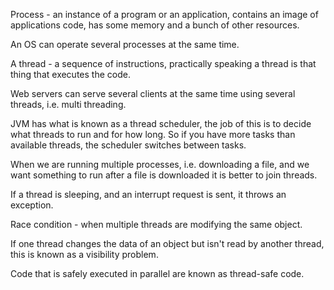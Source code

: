Process - an instance of a program or an application, contains an image of applications code, has some memory and a bunch of other resources.

An OS can operate several processes at the same time. 

A thread - a sequence of instructions, practically speaking a thread is that thing that executes the code.

Web servers can serve several clients at the same time using several threads, i.e. multi threading. 

JVM has what is known as a thread scheduler, the job of this is to decide what threads to run and for how long. 
So if you have more tasks than available threads, the scheduler switches between tasks.  

When we are running multiple processes, i.e. downloading a file, and we want something to run after a file is downloaded it is 
better to join threads.

If a thread is sleeping, and an interrupt request is sent, it throws an exception.

Race condition - when multiple threads are modifying the same object.

If one thread changes the data of an object but isn't read by another thread, this is known as a visibility problem.

Code that is safely executed in parallel are known as thread-safe code.  



